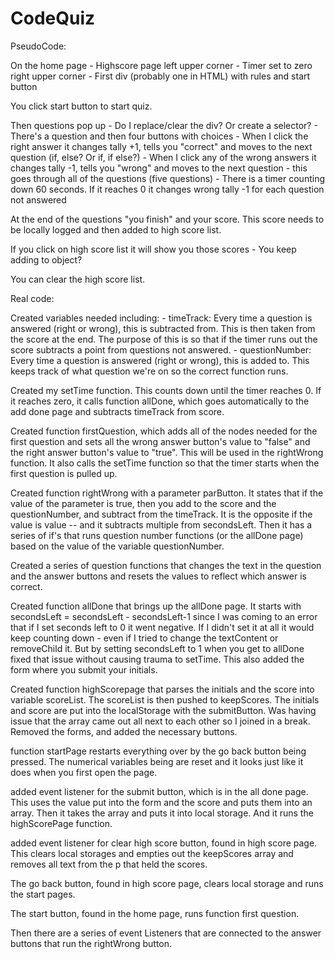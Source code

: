 # CodeQuiz

PseudoCode:

On the home page
    - Highscore page left upper corner 
    - Timer set to zero right upper corner
    - First div (probably one in HTML) with rules and start button

You click start button to start quiz.

Then questions pop up
    - Do I replace/clear the div? Or create a selector?
    - There's a question and then four buttons with choices
    - When I click the right answer it changes tally +1, tells you "correct" and moves to the next question (if, else? Or if, if else?)
    - When I click any of the wrong answers it changes tally -1, tells you "wrong" and moves to the next question 
    - this goes through all of the questions (five questions)
    - There is a timer counting down 60 seconds. If it reaches 0 it changes wrong tally -1 for each question not answered

At the end of the questions "you finish" and your score. This score needs to be locally logged and then added to high score list.

If you click on high score list it will show you those scores
    - You keep adding to object? 

You can clear the high score list.

Real code:

Created variables needed including:
    - timeTrack: Every time a question is answered (right or wrong), this is subtracted from. This is then taken from the score at the end. The purpose of this is so that if the timer runs out the score subtracts a point from questions not answered.
    - questionNumber: Every time a question is answered (right or wrong), this is added to. This keeps track of what question we're on so the correct function runs.

Created my setTime function. This counts down until the timer reaches 0. If it reaches zero, it calls function allDone, which goes automatically to the add done page and subtracts timeTrack from score.

Created function firstQuestion, which adds all of the nodes needed for the first question and sets all the wrong answer button's value to "false" and the right answer button's value to "true". This will be used in the rightWrong function. It also calls the setTime function so that the timer starts when the first question is pulled up.

Created function rightWrong with a parameter parButton. It states that if the value of the parameter is true, then you add to the score and the questionNumber, and subtract from the timeTrack. It is the opposite if the value is value -- and it subtracts multiple from secondsLeft. Then it has a series of if's that runs question number functions (or the allDone page) based on the value of the variable questionNumber.

Created a series of question functions that changes the text in the question and the answer buttons and resets the values to reflect which answer is correct.

Created function allDone that brings up the allDone page. It starts with secondsLeft = secondsLeft - secondsLeft-1 since I was coming to an error that if I set seconds left to 0 it went negative. If I didn't set it at all it would keep counting down - even if I tried to change the textContent or removeChild it. But by setting secondsLeft to 1 when you get to allDone fixed that issue without causing trauma to setTime. This also added the form where you submit your initials.

Created function highScorepage that parses the initials and the score into variable scoreList. The scoreList is then pushed to keepScores. The initials and score are put into the localStorage with the submitButton. Was having issue that the array came out all next to each other so I joined in a break. Removed the forms, and added the necessary buttons.

function startPage restarts everything over by the go back button being pressed. The numerical variables being are reset and it looks just like it does when you first open the page.

added event listener for the submit button, which is in the all done page. This uses the value put into the form and the score and puts them into an array. Then it takes the array and puts it into local storage. And it runs the highScorePage function.

added event listener for clear high score button, found in high score page. This clears local storages and empties out the keepScores array and removes all text from the p that held the scores.

The go back button, found in high score page, clears local storage and runs the start pages.

The start button, found in the home page, runs function first question.

Then there are a series of event Listeners that are connected to the answer buttons that run the rightWrong button.

